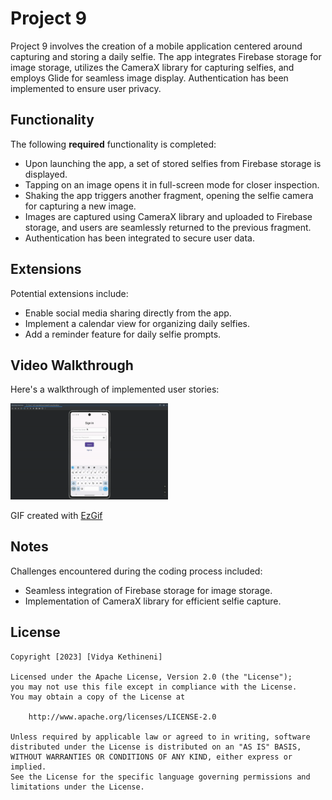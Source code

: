 # Project 9

Project 9 involves the creation of a mobile application centered around capturing and storing a daily selfie. The app integrates Firebase storage for image storage, utilizes the CameraX library for capturing selfies, and employs Glide for seamless image display. Authentication has been implemented to ensure user privacy.

## Functionality 

The following **required** functionality is completed:

- Upon launching the app, a set of stored selfies from Firebase storage is displayed.
- Tapping on an image opens it in full-screen mode for closer inspection.
- Shaking the app triggers another fragment, opening the selfie camera for capturing a new image.
- Images are captured using CameraX library and uploaded to Firebase storage, and users are           seamlessly returned to the previous fragment.
- Authentication has been integrated to secure user data.

## Extensions

Potential extensions include:
- Enable social media sharing directly from the app.
- Implement a calendar view for organizing daily selfies.
- Add a reminder feature for daily selfie prompts.

## Video Walkthrough

Here's a walkthrough of implemented user stories:

<img src='Project9 Video Walkthrough.gif' title='Project9 Video Walkthrough' width='50%' alt='Project9 Video Walkthrough' />

GIF created with [EzGif](https://ezgif.com/) 

## Notes

Challenges encountered during the coding process included:
  - Seamless integration of Firebase storage for image storage.
  - Implementation of CameraX library for efficient selfie capture.

## License

    Copyright [2023] [Vidya Kethineni]

    Licensed under the Apache License, Version 2.0 (the "License");
    you may not use this file except in compliance with the License.
    You may obtain a copy of the License at

        http://www.apache.org/licenses/LICENSE-2.0

    Unless required by applicable law or agreed to in writing, software
    distributed under the License is distributed on an "AS IS" BASIS,
    WITHOUT WARRANTIES OR CONDITIONS OF ANY KIND, either express or implied.
    See the License for the specific language governing permissions and
    limitations under the License.
